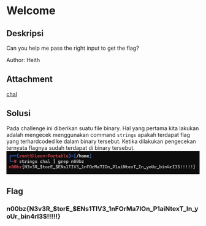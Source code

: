 # Welcome

## Deskripsi
Can you help me pass the right input to get the flag?

Author: Heith

## Attachment
[chal](Challenge/chal)

## Solusi
Pada challenge ini diberikan suatu file binary. Hal yang pertama kita lakukan adalah mengecek menggunakan command `strings` apakah terdapat flag yang terhardcoded ke dalam binary tersebut. Ketika dilakukan pengecekan ternyata flagnya sudah terdapat di binary tersebut.
![Flag](flag.png)

## Flag
### n00bz{N3v3R_\$torE_\$ENs1TIV3_1nFOrMa7IOn_P1aiNtexT_In_yoUr_bin4rI3S!!!!!}